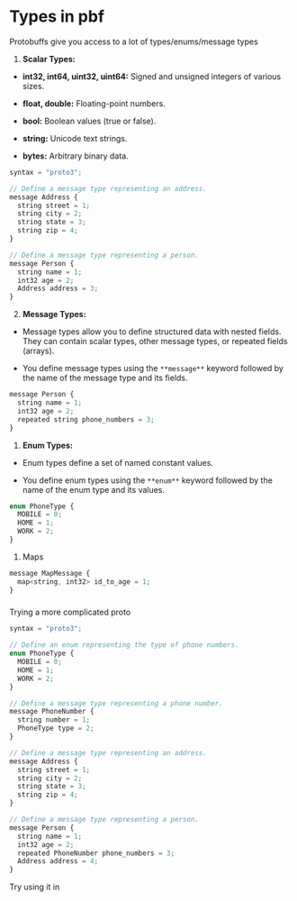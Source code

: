 # Types in pbf

Protobuffs give you access to a lot of types/enums/message types

1.  **Scalar Types:**

*   **int32, int64, uint32, uint64:** Signed and unsigned integers of various sizes.

*   **float, double:** Floating-point numbers.

*   **bool:** Boolean values (true or false).

*   **string:** Unicode text strings.

*   **bytes:** Arbitrary binary data.

```javascript
syntax = "proto3";

// Define a message type representing an address.
message Address {
  string street = 1;
  string city = 2;
  string state = 3;
  string zip = 4;
}

// Define a message type representing a person.
message Person {
  string name = 1;
  int32 age = 2;
  Address address = 3;
}
```

2.  **Message Types:**

*   Message types allow you to define structured data with nested fields. They can contain scalar types, other message types, or repeated fields (arrays).

*   You define message types using the `**message**` keyword followed by the name of the message type and its fields.

```javascript
message Person {
  string name = 1;
  int32 age = 2;
  repeated string phone_numbers = 3;
}
```

1.  **Enum Types:**

*   Enum types define a set of named constant values.

*   You define enum types using the `**enum**` keyword followed by the name of the enum type and its values.

```javascript
enum PhoneType {
  MOBILE = 0;
  HOME = 1;
  WORK = 2;
}
```

1.  Maps

```javascript
message MapMessage {
  map<string, int32> id_to_age = 1;
}
```

### 

[](#00632a456d394472adcc6ffe0728fd35 "Trying a more complicated proto")Trying a more complicated proto

```javascript
syntax = "proto3";

// Define an enum representing the type of phone numbers.
enum PhoneType {
  MOBILE = 0;
  HOME = 1;
  WORK = 2;
}

// Define a message type representing a phone number.
message PhoneNumber {
  string number = 1;
  PhoneType type = 2;
}

// Define a message type representing an address.
message Address {
  string street = 1;
  string city = 2;
  string state = 3;
  string zip = 4;
}

// Define a message type representing a person.
message Person {
  string name = 1;
  int32 age = 2;
  repeated PhoneNumber phone_numbers = 3;
  Address address = 4;
}
```

Try using it in